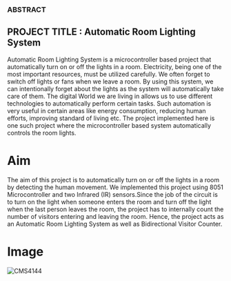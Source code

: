 ### ABSTRACT
## PROJECT TITLE : Automatic Room Lighting System
Automatic Room Lighting System is a microcontroller based project that automatically turn on or off the lights in a room. Electricity, being one of the most important resources, must be utilized carefully.
We often forget to switch off lights or fans when we leave a room. By using this system, we can intentionally forget about the lights as the system will automatically take care of them. The digital World we are living in allows us to use different technologies to automatically perform certain tasks. Such automation is very useful in certain areas like energy consumption, reducing human efforts, improving standard of living etc. The project implemented here is one such project where the microcontroller based system automatically controls the room lights.
# Aim
The aim of this project is to automatically turn on or off the lights in a room by detecting the human movement. We implemented this project using 8051 Microcontroller and two Infrared (IR) sensors.Since the job of the circuit is to turn on the light when someone enters the room and turn off the light when the last person leaves the room, the project has to internally count the number of visitors entering and leaving the room. Hence, the project acts as an Automatic Room Lighting System as well as Bidirectional Visitor Counter.
# Image
![CMS4144](https://user-images.githubusercontent.com/101176652/164607213-807ac31c-7467-436a-a24a-07a2b9f1c63d.gif)
